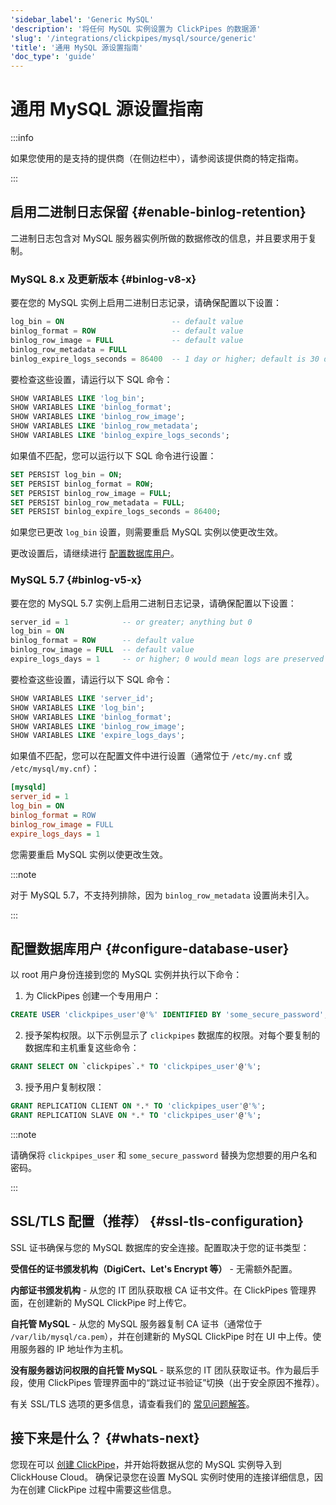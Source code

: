 ```yaml
---
'sidebar_label': 'Generic MySQL'
'description': '将任何 MySQL 实例设置为 ClickPipes 的数据源'
'slug': '/integrations/clickpipes/mysql/source/generic'
'title': '通用 MySQL 源设置指南'
'doc_type': 'guide'
---
```



# 通用 MySQL 源设置指南

:::info

如果您使用的是支持的提供商（在侧边栏中），请参阅该提供商的特定指南。

:::

## 启用二进制日志保留 {#enable-binlog-retention}

二进制日志包含对 MySQL 服务器实例所做的数据修改的信息，并且要求用于复制。

### MySQL 8.x 及更新版本 {#binlog-v8-x}

要在您的 MySQL 实例上启用二进制日志记录，请确保配置以下设置：

```sql
log_bin = ON                        -- default value
binlog_format = ROW                 -- default value
binlog_row_image = FULL             -- default value
binlog_row_metadata = FULL
binlog_expire_logs_seconds = 86400  -- 1 day or higher; default is 30 days
```

要检查这些设置，请运行以下 SQL 命令：
```sql
SHOW VARIABLES LIKE 'log_bin';
SHOW VARIABLES LIKE 'binlog_format';
SHOW VARIABLES LIKE 'binlog_row_image';
SHOW VARIABLES LIKE 'binlog_row_metadata';
SHOW VARIABLES LIKE 'binlog_expire_logs_seconds';
```

如果值不匹配，您可以运行以下 SQL 命令进行设置：
```sql
SET PERSIST log_bin = ON;
SET PERSIST binlog_format = ROW;
SET PERSIST binlog_row_image = FULL;
SET PERSIST binlog_row_metadata = FULL;
SET PERSIST binlog_expire_logs_seconds = 86400;
```

如果您已更改 `log_bin` 设置，则需要重启 MySQL 实例以使更改生效。

更改设置后，请继续进行 [配置数据库用户](#configure-database-user)。

### MySQL 5.7 {#binlog-v5-x}

要在您的 MySQL 5.7 实例上启用二进制日志记录，请确保配置以下设置：

```sql
server_id = 1            -- or greater; anything but 0
log_bin = ON
binlog_format = ROW      -- default value
binlog_row_image = FULL  -- default value
expire_logs_days = 1     -- or higher; 0 would mean logs are preserved forever
```

要检查这些设置，请运行以下 SQL 命令：
```sql
SHOW VARIABLES LIKE 'server_id';
SHOW VARIABLES LIKE 'log_bin';
SHOW VARIABLES LIKE 'binlog_format';
SHOW VARIABLES LIKE 'binlog_row_image';
SHOW VARIABLES LIKE 'expire_logs_days';
```

如果值不匹配，您可以在配置文件中进行设置（通常位于 `/etc/my.cnf` 或 `/etc/mysql/my.cnf`）：
```ini
[mysqld]
server_id = 1
log_bin = ON
binlog_format = ROW
binlog_row_image = FULL
expire_logs_days = 1
```

您需要重启 MySQL 实例以使更改生效。

:::note

对于 MySQL 5.7，不支持列排除，因为 `binlog_row_metadata` 设置尚未引入。

:::

## 配置数据库用户 {#configure-database-user}

以 root 用户身份连接到您的 MySQL 实例并执行以下命令：

1. 为 ClickPipes 创建一个专用用户：

```sql
CREATE USER 'clickpipes_user'@'%' IDENTIFIED BY 'some_secure_password';
```

2. 授予架构权限。以下示例显示了 `clickpipes` 数据库的权限。对每个要复制的数据库和主机重复这些命令：

```sql
GRANT SELECT ON `clickpipes`.* TO 'clickpipes_user'@'%';
```

3. 授予用户复制权限：

```sql
GRANT REPLICATION CLIENT ON *.* TO 'clickpipes_user'@'%';
GRANT REPLICATION SLAVE ON *.* TO 'clickpipes_user'@'%';
```

:::note

请确保将 `clickpipes_user` 和 `some_secure_password` 替换为您想要的用户名和密码。

:::

## SSL/TLS 配置（推荐） {#ssl-tls-configuration}

SSL 证书确保与您的 MySQL 数据库的安全连接。配置取决于您的证书类型：

**受信任的证书颁发机构（DigiCert、Let's Encrypt 等）** - 无需额外配置。

**内部证书颁发机构** - 从您的 IT 团队获取根 CA 证书文件。在 ClickPipes 管理界面，在创建新的 MySQL ClickPipe 时上传它。

**自托管 MySQL** - 从您的 MySQL 服务器复制 CA 证书（通常位于 `/var/lib/mysql/ca.pem`），并在创建新的 MySQL ClickPipe 时在 UI 中上传。使用服务器的 IP 地址作为主机。

**没有服务器访问权限的自托管 MySQL** - 联系您的 IT 团队获取证书。作为最后手段，使用 ClickPipes 管理界面中的“跳过证书验证”切换（出于安全原因不推荐）。

有关 SSL/TLS 选项的更多信息，请查看我们的 [常见问题解答](https://clickhouse.com/docs/integrations/clickpipes/mysql/faq#tls-certificate-validation-error)。

## 接下来是什么？ {#whats-next}

您现在可以 [创建 ClickPipe](../index.md)，并开始将数据从您的 MySQL 实例导入到 ClickHouse Cloud。
确保记录您在设置 MySQL 实例时使用的连接详细信息，因为在创建 ClickPipe 过程中需要这些信息。
